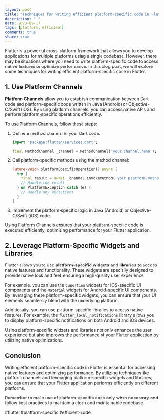 ```yaml
---
layout: post
title: "Techniques for writing efficient platform-specific code in Flutter."
description: " "
date: 2023-09-17
tags: [platform, efficient]
comments: true
share: true
---
```


Flutter is a powerful cross-platform framework that allows you to develop applications for multiple platforms using a single codebase. However, there may be situations where you need to write platform-specific code to access native features or optimize performance. In this blog post, we will explore some techniques for writing efficient platform-specific code in Flutter.

## 1. Use Platform Channels

**Platform Channels** allow you to establish communication between Dart code and platform-specific code written in Java (Android) or Objective-C/Swift (iOS). By using platform channels, you can access native APIs and perform platform-specific operations efficiently.

To use Platform Channels, follow these steps:
1. Define a method channel in your Dart code:
   
   ```dart
   import 'package:flutter/services.dart';

   final MethodChannel _channel = MethodChannel('your.channel.name');
   ```
   
2. Call platform-specific methods using the method channel:

   ```dart
   Future<void> platformSpecificOperation() async {
     try {
       final result = await _channel.invokeMethod('your.platform.method');
       // Handle the result
     } on PlatformException catch (e) {
       // Handle any exceptions
     }
   }
   ```

3. Implement the platform-specific logic in Java (Android) or Objective-C/Swift (iOS) code.

Using Platform Channels ensures that your platform-specific code is executed efficiently, optimizing performance for your Flutter application.

## 2. Leverage Platform-Specific Widgets and Libraries

Flutter allows you to use **platform-specific widgets** and **libraries** to access native features and functionality. These widgets are specially designed to provide native look and feel, ensuring a high-quality user experience.

For example, you can use the `Cupertino` widgets for iOS-specific UI components and the `Material` widgets for Android-specific UI components. By leveraging these platform-specific widgets, you can ensure that your UI elements seamlessly blend with the underlying platform.

Additionally, you can use platform-specific libraries to access native features. For example, the `flutter_local_notifications` library allows you to display platform-specific notifications on both Android and iOS devices.

Using platform-specific widgets and libraries not only enhances the user experience but also improves the performance of your Flutter application by utilizing native optimizations.

## Conclusion

Writing efficient platform-specific code in Flutter is essential for accessing native features and optimizing performance. By utilizing techniques like platform channels and leveraging platform-specific widgets and libraries, you can ensure that your Flutter application performs efficiently on different platforms.

Remember to make use of platform-specific code only when necessary and follow best practices to maintain a clean and maintainable codebase.

#flutter #platform-specific #efficient-code